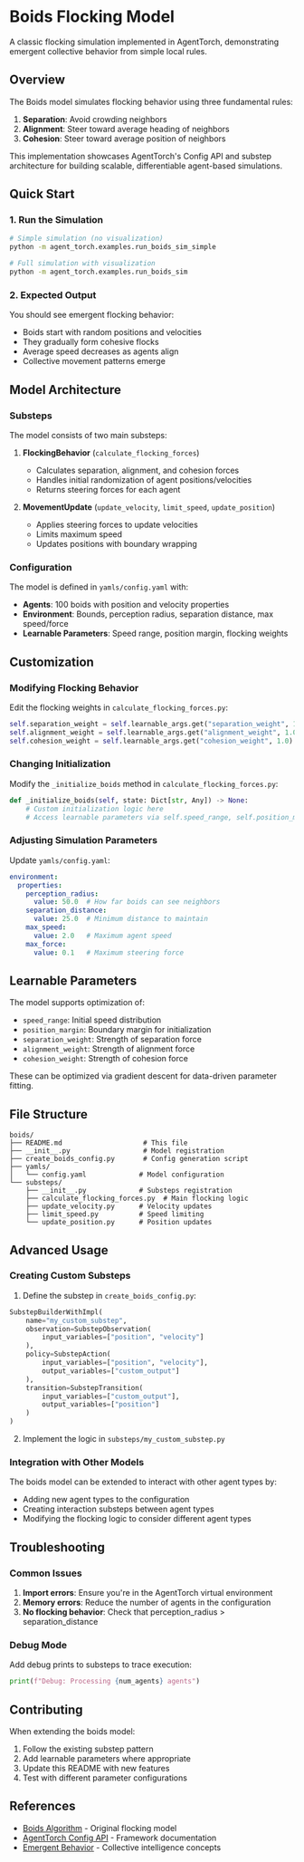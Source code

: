 # Boids Flocking Model

A classic flocking simulation implemented in AgentTorch, demonstrating emergent collective behavior from simple local rules.

## Overview

The Boids model simulates flocking behavior using three fundamental rules:
1. **Separation**: Avoid crowding neighbors
2. **Alignment**: Steer toward average heading of neighbors  
3. **Cohesion**: Steer toward average position of neighbors

This implementation showcases AgentTorch's Config API and substep architecture for building scalable, differentiable agent-based simulations.

## Quick Start

### 1. Run the Simulation

```bash
# Simple simulation (no visualization)
python -m agent_torch.examples.run_boids_sim_simple

# Full simulation with visualization
python -m agent_torch.examples.run_boids_sim
```

### 2. Expected Output

You should see emergent flocking behavior:
- Boids start with random positions and velocities
- They gradually form cohesive flocks
- Average speed decreases as agents align
- Collective movement patterns emerge

## Model Architecture

### Substeps

The model consists of two main substeps:

1. **FlockingBehavior** (`calculate_flocking_forces`)
   - Calculates separation, alignment, and cohesion forces
   - Handles initial randomization of agent positions/velocities
   - Returns steering forces for each agent

2. **MovementUpdate** (`update_velocity`, `limit_speed`, `update_position`)
   - Applies steering forces to update velocities
   - Limits maximum speed
   - Updates positions with boundary wrapping

### Configuration

The model is defined in `yamls/config.yaml` with:
- **Agents**: 100 boids with position and velocity properties
- **Environment**: Bounds, perception radius, separation distance, max speed/force
- **Learnable Parameters**: Speed range, position margin, flocking weights

## Customization

### Modifying Flocking Behavior

Edit the flocking weights in `calculate_flocking_forces.py`:

```python
self.separation_weight = self.learnable_args.get("separation_weight", 1.5)
self.alignment_weight = self.learnable_args.get("alignment_weight", 1.0)  
self.cohesion_weight = self.learnable_args.get("cohesion_weight", 1.0)
```

### Changing Initialization

Modify the `_initialize_boids` method in `calculate_flocking_forces.py`:

```python
def _initialize_boids(self, state: Dict[str, Any]) -> None:
    # Custom initialization logic here
    # Access learnable parameters via self.speed_range, self.position_margin
```

### Adjusting Simulation Parameters

Update `yamls/config.yaml`:

```yaml
environment:
  properties:
    perception_radius:
      value: 50.0  # How far boids can see neighbors
    separation_distance: 
      value: 25.0  # Minimum distance to maintain
    max_speed:
      value: 2.0   # Maximum agent speed
    max_force:
      value: 0.1   # Maximum steering force
```

## Learnable Parameters

The model supports optimization of:
- `speed_range`: Initial speed distribution
- `position_margin`: Boundary margin for initialization
- `separation_weight`: Strength of separation force
- `alignment_weight`: Strength of alignment force  
- `cohesion_weight`: Strength of cohesion force

These can be optimized via gradient descent for data-driven parameter fitting.

## File Structure

```
boids/
├── README.md                    # This file
├── __init__.py                  # Model registration
├── create_boids_config.py       # Config generation script
├── yamls/
│   └── config.yaml             # Model configuration
└── substeps/
    ├── __init__.py             # Substeps registration
    ├── calculate_flocking_forces.py  # Main flocking logic
    ├── update_velocity.py      # Velocity updates
    ├── limit_speed.py          # Speed limiting
    └── update_position.py      # Position updates
```

## Advanced Usage

### Creating Custom Substeps

1. Define the substep in `create_boids_config.py`:
```python
SubstepBuilderWithImpl(
    name="my_custom_substep",
    observation=SubstepObservation(
        input_variables=["position", "velocity"]
    ),
    policy=SubstepAction(
        input_variables=["position", "velocity"],
        output_variables=["custom_output"]
    ),
    transition=SubstepTransition(
        input_variables=["custom_output"],
        output_variables=["position"]
    )
)
```

2. Implement the logic in `substeps/my_custom_substep.py`

### Integration with Other Models

The boids model can be extended to interact with other agent types by:
- Adding new agent types to the configuration
- Creating interaction substeps between agent types
- Modifying the flocking logic to consider different agent types

## Troubleshooting

### Common Issues

1. **Import errors**: Ensure you're in the AgentTorch virtual environment
2. **Memory errors**: Reduce the number of agents in the configuration
3. **No flocking behavior**: Check that perception_radius > separation_distance

### Debug Mode

Add debug prints to substeps to trace execution:

```python
print(f"Debug: Processing {num_agents} agents")
```

## Contributing

When extending the boids model:
1. Follow the existing substep pattern
2. Add learnable parameters where appropriate
3. Update this README with new features
4. Test with different parameter configurations

## References

- [Boids Algorithm](https://en.wikipedia.org/wiki/Boids) - Original flocking model
- [AgentTorch Config API](https://agenttorch.readthedocs.io/) - Framework documentation
- [Emergent Behavior](https://en.wikipedia.org/wiki/Emergence) - Collective intelligence concepts 